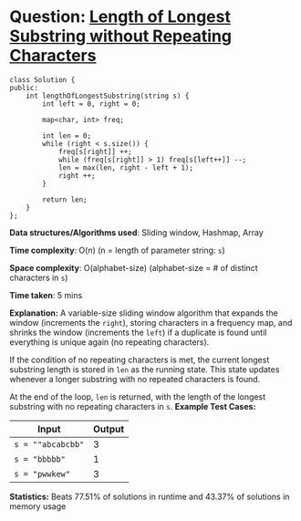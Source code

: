 <h1>Question: <a href="https://leetcode.com/problems/longest-substring-without-repeating-characters/description/">Length of Longest Substring without Repeating Characters</a></h1>

```
class Solution {
public:
    int lengthOfLongestSubstring(string s) {
        int left = 0, right = 0;

        map<char, int> freq;

        int len = 0;
        while (right < s.size()) {
            freq[s[right]] ++;
            while (freq[s[right]] > 1) freq[s[left++]] --;
            len = max(len, right - left + 1);
            right ++;
        }

        return len;
    }
};
```

**Data structures/Algorithms used**: Sliding window, Hashmap, Array

**Time complexity**: O(n) (n = length of parameter string: `s`)

**Space complexity**: O(alphabet-size) (alphabet-size = # of distinct characters in `s`)

**Time taken**: 5 mins

**Explanation:**
A variable-size sliding window algorithm that expands the window (increments the `right`), storing characters in a frequency map, and shrinks the window (increments the `left`) if a duplicate is found until everything is unique again (no repeating characters). 

If the condition of no repeating characters is met, the current longest substring length is stored in `len` as the running state. This state updates whenever a longer substring with no repeated characters is found.

At the end of the loop, `len` is returned, with the length of the longest substring with no repeating characters in `s`.
**Example Test Cases:**


| Input  | Output |
| ------------- | ------------- |
| <code>s = ""abcabcbb"</code>  | 3 |
| <code>s = "bbbbb"</code>  | 1 |
| <code>s = "pwwkew"</code>  | 3 |


**Statistics:** Beats 77.51% of solutions in runtime and 43.37% of solutions in memory usage
